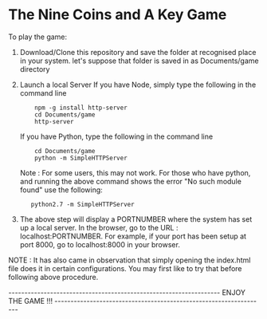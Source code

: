 # The Nine Coins and A Key Game

To play the game:

1. Download/Clone this repository and save the folder at recognised place in your system.
  let's suppose that folder is saved in as Documents/game directory

2. Launch a local Server
    If you have Node, simply type the following in the command line
    ```
        npm -g install http-server
        cd Documents/game
        http-server
    ```
    If you have Python, type the following in the command line
    ```
        cd Documents/game
        python -m SimpleHTTPServer
    ```
    Note : For some users, this may not work. For those who have python, and running the above command shows the error "No such     module found" use the following:
    ```
       python2.7 -m SimpleHTTPServer
    ```
3. The above step will display a PORTNUMBER where the system has set up a local server.
   In the browser, go to the URL : localhost:PORTNUMBER.
   For example, if your port has been setup at port 8000, go to 
   localhost:8000
   in your browser.

NOTE : 
  It has also came in observation that simply opening the index.html file does it in certain configurations. You may first like   to try that before following above procedure.
   
   
------------------------------------------------------------------ ENJOY THE GAME !!! ------------------------------------------------------------------
